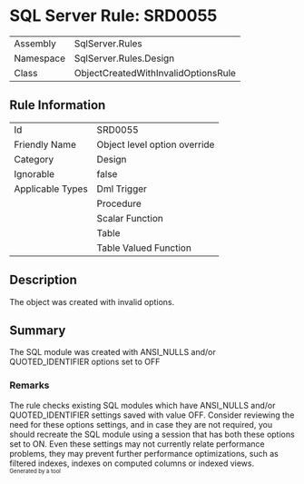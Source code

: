 # SQL Server Rule: SRD0055
  
|    |    |
|----|----|
| Assembly | SqlServer.Rules |
| Namespace | SqlServer.Rules.Design |
| Class | ObjectCreatedWithInvalidOptionsRule |
  
## Rule Information
  
|    |    |
|----|----|
| Id | SRD0055 |
| Friendly Name | Object level option override |
| Category | Design |
| Ignorable | false |
| Applicable Types | Dml Trigger  |
|   | Procedure |
|   | Scalar Function |
|   | Table |
|   | Table Valued Function |
  
## Description
  
The object was created with invalid options.
  
## Summary
  
The SQL module was created with ANSI_NULLS and/or QUOTED_IDENTIFIER options set to OFF
  
### Remarks
  
The rule checks existing SQL modules which have ANSI_NULLS and/or QUOTED_IDENTIFIER settings
saved with value OFF. Consider reviewing the need for these options settings, and in case
they are not required, you should recreate the SQL module using a session that has both
these options set to ON. Even these settings may not currently relate performance problems,
they may prevent further performance optimizations, such as filtered indexes, indexes on
computed columns or indexed views.  
<sub><sup>Generated by a tool</sup></sub>
